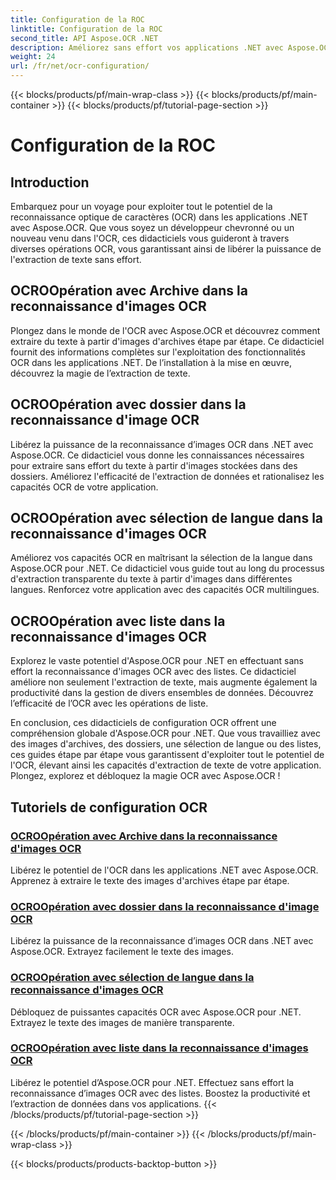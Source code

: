 ```yaml
---
title: Configuration de la ROC
linktitle: Configuration de la ROC
second_title: API Aspose.OCR .NET
description: Améliorez sans effort vos applications .NET avec Aspose.OCR. Explorez les didacticiels de configuration OCR, y compris les opérations d'archivage, de dossier, de sélection de langue et de liste.
weight: 24
url: /fr/net/ocr-configuration/
---
```


{{< blocks/products/pf/main-wrap-class >}}
{{< blocks/products/pf/main-container >}}
{{< blocks/products/pf/tutorial-page-section >}}

# Configuration de la ROC

## Introduction

Embarquez pour un voyage pour exploiter tout le potentiel de la reconnaissance optique de caractères (OCR) dans les applications .NET avec Aspose.OCR. Que vous soyez un développeur chevronné ou un nouveau venu dans l'OCR, ces didacticiels vous guideront à travers diverses opérations OCR, vous garantissant ainsi de libérer la puissance de l'extraction de texte sans effort.

## OCROOpération avec Archive dans la reconnaissance d'images OCR
Plongez dans le monde de l'OCR avec Aspose.OCR et découvrez comment extraire du texte à partir d'images d'archives étape par étape. Ce didacticiel fournit des informations complètes sur l'exploitation des fonctionnalités OCR dans les applications .NET. De l’installation à la mise en œuvre, découvrez la magie de l’extraction de texte.

## OCROOpération avec dossier dans la reconnaissance d'image OCR
Libérez la puissance de la reconnaissance d’images OCR dans .NET avec Aspose.OCR. Ce didacticiel vous donne les connaissances nécessaires pour extraire sans effort du texte à partir d'images stockées dans des dossiers. Améliorez l'efficacité de l'extraction de données et rationalisez les capacités OCR de votre application.

## OCROOpération avec sélection de langue dans la reconnaissance d'images OCR
Améliorez vos capacités OCR en maîtrisant la sélection de la langue dans Aspose.OCR pour .NET. Ce didacticiel vous guide tout au long du processus d'extraction transparente du texte à partir d'images dans différentes langues. Renforcez votre application avec des capacités OCR multilingues.

## OCROOpération avec liste dans la reconnaissance d'images OCR
Explorez le vaste potentiel d'Aspose.OCR pour .NET en effectuant sans effort la reconnaissance d'images OCR avec des listes. Ce didacticiel améliore non seulement l'extraction de texte, mais augmente également la productivité dans la gestion de divers ensembles de données. Découvrez l’efficacité de l’OCR avec les opérations de liste.

En conclusion, ces didacticiels de configuration OCR offrent une compréhension globale d'Aspose.OCR pour .NET. Que vous travailliez avec des images d'archives, des dossiers, une sélection de langue ou des listes, ces guides étape par étape vous garantissent d'exploiter tout le potentiel de l'OCR, élevant ainsi les capacités d'extraction de texte de votre application. Plongez, explorez et débloquez la magie OCR avec Aspose.OCR !
## Tutoriels de configuration OCR
### [OCROOpération avec Archive dans la reconnaissance d'images OCR](./ocr-operation-with-archive/)
Libérez le potentiel de l'OCR dans les applications .NET avec Aspose.OCR. Apprenez à extraire le texte des images d'archives étape par étape.
### [OCROOpération avec dossier dans la reconnaissance d'image OCR](./ocr-operation-with-folder/)
Libérez la puissance de la reconnaissance d’images OCR dans .NET avec Aspose.OCR. Extrayez facilement le texte des images.
### [OCROOpération avec sélection de langue dans la reconnaissance d'images OCR](./ocr-operation-with-language-selection/)
Débloquez de puissantes capacités OCR avec Aspose.OCR pour .NET. Extrayez le texte des images de manière transparente.
### [OCROOpération avec liste dans la reconnaissance d'images OCR](./ocr-operation-with-list/)
Libérez le potentiel d’Aspose.OCR pour .NET. Effectuez sans effort la reconnaissance d’images OCR avec des listes. Boostez la productivité et l’extraction de données dans vos applications.
{{< /blocks/products/pf/tutorial-page-section >}}

{{< /blocks/products/pf/main-container >}}
{{< /blocks/products/pf/main-wrap-class >}}

{{< blocks/products/products-backtop-button >}}

